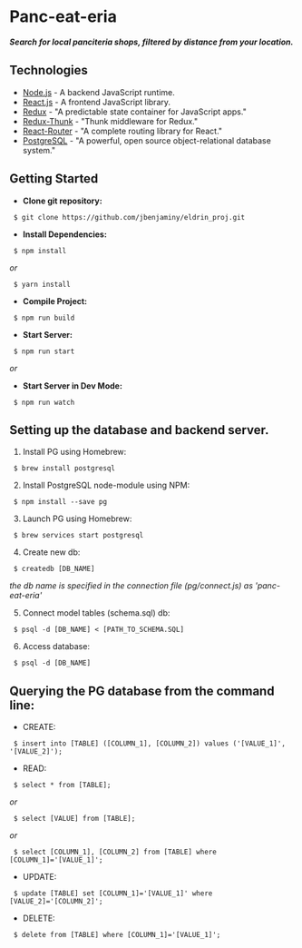 # Panc-eat-eria #

 ***Search for local panciteria shops, filtered by distance from your location.***

## Technologies ##
 * [Node.js](https://nodejs.org/en/) - A backend JavaScript runtime.
 * [React.js](https://facebook.github.io/react/) - A frontend JavaScript library.
 * [Redux](http://redux.js.org/) - "A predictable state container for JavaScript apps."
 * [Redux-Thunk](https://github.com/gaearon/redux-thunk) - "Thunk middleware for Redux."
 * [React-Router](https://github.com/ReactTraining/react-router) - "A complete routing library for React."
 * [PostgreSQL](https://www.postgresql.org/) - "A powerful, open source object-relational database system."

## Getting Started ##
* __Clone git repository:__
 ```
  $ git clone https://github.com/jbenjaminy/eldrin_proj.git
 ```

* __Install Dependencies:__
 ```
  $ npm install

 ```
_or_

 ```
  $ yarn install
 ```

* __Compile Project:__
 ```
  $ npm run build
 ```

* __Start Server:__
 ```
  $ npm run start
 ```
_or_

* __Start Server in Dev Mode:__
 ```
  $ npm run watch
 ```

## Setting up the database and backend server.
1. Install PG using Homebrew:
 ```
  $ brew install postgresql
 ```

2. Install PostgreSQL node-module using NPM:
 ```
  $ npm install --save pg
 ```

3. Launch PG using Homebrew:
 ```
  $ brew services start postgresql
 ```

4. Create new db:
 ```
  $ createdb [DB_NAME]
 ```
_the db name is specified in the connection file (pg/connect.js) as 'panc-eat-eria'_

5. Connect model tables (schema.sql) db:
 ```
  $ psql -d [DB_NAME] < [PATH_TO_SCHEMA.SQL]
 ```

6. Access database:
 ```
  $ psql -d [DB_NAME]
 ```

## Querying the PG database from the command line: ##

* CREATE:
 ```
  $ insert into [TABLE] ([COLUMN_1], [COLUMN_2]) values ('[VALUE_1]', '[VALUE_2]');
 ```

* READ:
 ```
  $ select * from [TABLE];
 ```
_or_
 ```
  $ select [VALUE] from [TABLE];
 ```
_or_
 ```
  $ select [COLUMN_1], [COLUMN_2] from [TABLE] where [COLUMN_1]='[VALUE_1]';
 ```

* UPDATE:
 ```
  $ update [TABLE] set [COLUMN_1]='[VALUE_1]' where [VALUE_2]='[COLUMN_2]';
 ```

* DELETE:
 ```
  $ delete from [TABLE] where [COLUMN_1]='[VALUE_1]';
 ```
